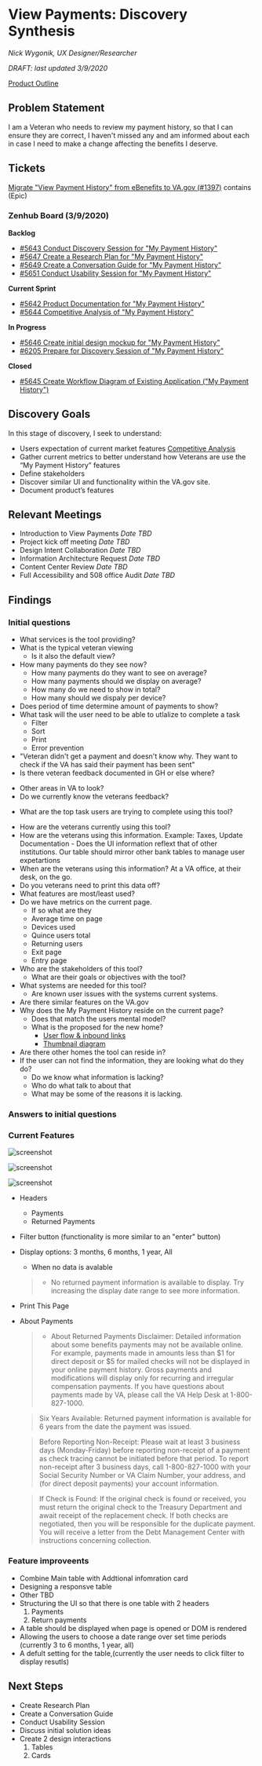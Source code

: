 # View Payments: Discovery Synthesis

*Nick Wygonik, UX Designer/Researcher*

*DRAFT: last updated 3/9/2020*

[Product Outline](https://github.com/department-of-veterans-affairs/va.gov-team/tree/master/products/payment-history)


## Problem Statement 
I am a Veteran who needs to review my payment history, so that I can ensure they are correct, I haven't missed any and am informed about each in case I need to make a change affecting the benefits I deserve.

## Tickets
[Migrate "View Payment History" from eBenefits to VA.gov (#1397)]( https://app.zenhub.com/workspaces/vft-59c95ae5fda7577a9b3184f8/issues/department-of-veterans-affairs/va.gov-team/1397) contains 
(Epic)

### Zenhub Board (3/9/2020)
**Backlog**
-	[#5643 Conduct Discovery Session for "My Payment History"](https://app.zenhub.com/workspace/o/department-of-veterans-affairs/va.gov-team/issues/5643)
-	[#5647 Create a Research Plan for "My Payment History"](https://app.zenhub.com/workspace/o/department-of-veterans-affairs/va.gov-team/issues/5647)
-	[#5649 Create a Conversation Guide for "My Payment History"](https://app.zenhub.com/workspace/o/department-of-veterans-affairs/va.gov-team/issues/5649)
-	[#5651 Conduct Usability Session for "My Payment History"](https://app.zenhub.com/workspace/o/department-of-veterans-affairs/va.gov-team/issues/5651)

**Current Sprint**
-	[#5642 Product Documentation for "My Payment History"](https://app.zenhub.com/workspace/o/department-of-veterans-affairs/va.gov-team/issues/5642)
-	[#5644 Competitive Analysis of "My Payment History"](https://app.zenhub.com/workspace/o/department-of-veterans-affairs/va.gov-team/issues/5644)
	
**In Progress**
-	[#5646 Create initial design mockup for "My Payment History"](https://app.zenhub.com/workspace/o/department-of-veterans-affairs/va.gov-team/issues/5646)
-	[#6205 Prepare for Discovery Session of "My Payment History"](https://app.zenhub.com/workspace/o/department-of-veterans-affairs/va.gov-team/issues/6205)

**Closed**
-	[#5645 Create Workflow Diagram of Existing Application ("My Payment History")](https://app.zenhub.com/workspace/o/department-of-veterans-affairs/va.gov-team/issues/5645)


## Discovery Goals

In this stage of discovery, I seek to understand:

- Users expectation of current market features [Competitive Analysis]( https://github.com/department-of-veterans-affairs/va.gov-team/blob/master/teams/vsa/teams/ebenefits/features/view-payment-history/research-design/payment-history-comp-analysis.md)
- Gather current metrics to better understand how Veterans are use the “My Payment History” features
- Define stakeholders 
- Discover similar UI and functionality within the VA.gov site.
- Document product’s features

## Relevant Meetings

-	Introduction to View Payments *Date TBD*
-	Project kick off meeting *Date TBD*
-	Design Intent Collaboration *Date TBD*
-	Information Architecture Request *Date TBD*
-	Content Center Review *Date TBD*
-	Full Accessibility and 508 office Audit *Date TBD*

## Findings

### Initial questions
+ What services is the tool providing?
+ What is the typical veteran viewing 
   - Is it also the default view? 
+ How many payments do they see now?
   - How many payments do they want to see on average?
   - How many payments should we display on average?
   - How many do we need to show in total?
   - How many should we dispaly per device?
+ Does period of time determine amount of payments to show?
+ What task will the user need to be able to utlalize to complete a task
   - Filter
   - Sort
   - Print
   - Error prevention
+	"Veteran didn't get a payment and doesn't know why. They want to check if the VA has said their payment has been sent"
+	Is there veteran feedback documented in GH or else where?
   -	Other areas in VA to look?
   -	Do we currently know the veterans feedback?
+ What are the top task users are trying to complete using this tool?
-	How are the veterans currently using this tool?
   -	How are the veterans using this information. Example: Taxes, Update Documentation
       - Does the UI information reflext that of other institutions. Our table should mirror other bank tables to manage user expetartions
-	When are the veterans using this information? At a VA office, at their desk, on the go.
-	Do you veterans need to print this data off?
-	What features are most/least used?
-	Do we have metrics on the current page.
    -	If so what are they
    -	Average time on page
    -	Devices used
    -	Quince users total
    -	Returning users
    -	Exit page
    -	Entry page
-	Who are the stakeholders of this tool?
    -	What are their goals or objectives with the tool?
-	What systems are needed for this tool?
    -	Are known user issues with the systems current systems.  
-	Are there similar features on the VA.gov
-	Why does the My Payment History reside on the current page?
    -	Does that match the users mental model?
    -	What is the proposed for the new home?
        -	[User flow & inbound links]( https://images.zenhubusercontent.com/5d6ec7967521390001c3e794/88ea6b54-e51b-4938-b72f-29c7ef6d5aa5)
        -	[Thumbnail diagram]( https://xd.adobe.com/view/44399930-6143-4192-6e80-99a0566c4092-3208/)
-	Are there other homes the tool can reside in?
-	If the user can not find the information, they are looking what do they do?
    -	Do we know what information is lacking?
    -	Who do what talk to about that
    -	What may be some of the reasons it is lacking.

### Answers to initial questions

### Current Features
 
![screenshot](images/payments-list-1.png)
 
![screenshot](images/payments-list-2.png)
 
![screenshot](images/payments-detail.png)

- Headers
	- Payments
	- Returned Payments
- Filter button (functionality is more similar to an "enter" button)
- Display options: 3 months, 6 months, 1 year, All
	- When no data is avalable
	> - No returned payment information is available to display. Try increasing the display date range to see more information.
- Print This Page
- About Payments
	>- About Returned Payments
	> Disclaimer: Detailed information about some benefits payments may not be available online. For example, payments made in amounts less than $1 for direct deposit or $5 for mailed checks will not be displayed in your online payment history. Gross payments and modifications will display only for recurring and irregular compensation payments. If you have questions about payments made by VA, please call the VA Help Desk at 1-800-827-1000.

	> Six Years Available: Returned payment information is available for 6 years from the date the payment was issued.

	> Before Reporting Non-Receipt: Please wait at least 3 business days (Monday-Friday) before reporting non-receipt of a payment as check tracing cannot be initiated before that period. To report non-receipt after 3 business days, call 1-800-827-1000 with your Social Security Number or VA Claim Number, your address, and (for direct deposit payments) your account information.

	> If Check is Found: If the original check is found or received, you must return the original check to the Treasury Department and await receipt of the replacement check. If both checks are negotiated, then you will be responsible for the duplicate payment. You will receive a letter from the Debt Management Center with instructions concerning collection.

	



### Feature improveents
- Combine Main table with Addtional infomration card
- Designing a responsve table
- Other TBD
- Structuring the UI so that there is one table with 2 headers 
    1. Payments
    2. Return payments
- A table should be displayed when page is opened or DOM is rendered
- Allowing the users to choose a date range over set time periods (currently 3 to 6 months, 1 year, all)
- A defult setting for the table,(currently the user needs to click filter to display resutls)

## Next Steps
- Create Research Plan
- Create a Conversation Guide
- Conduct Usability Session
- Discuss initial solution ideas
- Create 2 design interactions 
	1. Tables 
	2. Cards

